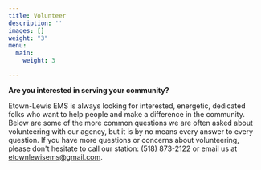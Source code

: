 ```yaml
---
title: Volunteer
description: ''
images: []
weight: "3"
menu:
  main:
    weight: 3

---
```

**Are you interested in serving your community?**

Etown-Lewis EMS is always looking for interested, energetic, dedicated folks who want to help people and make a difference in the community. Below are some of the more common questions we are often asked about volunteering with our agency, but it is by no means every answer to every question. If you have more questions or concerns about volunteering, please don't hesitate to call our station: (518) 873-2122 or email us at [etownlewisems@gmail.com](mailto:etownlewisems@gmail.com).